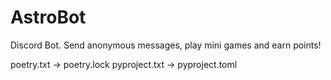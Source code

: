 # AstroBot
Discord Bot. Send anonymous messages, play mini games and earn points!

poetry.txt -> poetry.lock
pyproject.txt -> pyproject.toml